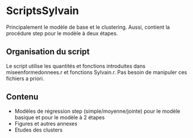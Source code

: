 # ScriptsSylvain

Principalement le modèle de base et le clustering. Aussi, contient la procédure step pour le modèle à deux étapes.

## Organisation du script

Le script utilise les quantités et fonctions introduites dans miseenformedonnees.r et fonctions Sylvain.r. Pas besoin de manipuler ces fichiers a priori.

## Contenu

- Modèles de régression step (simple/moyenne/jointe) pour le modèle basique et pour le modèle à 2 étapes
- Figures et autres annexes
- Etudes des clusters